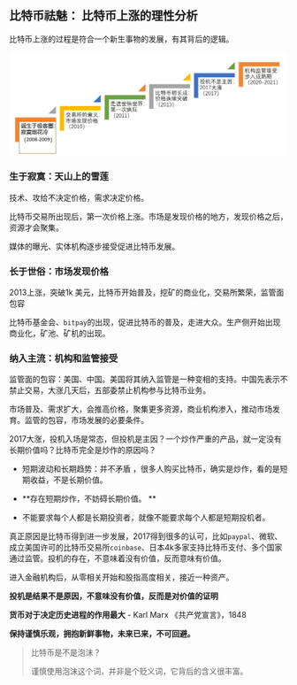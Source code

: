 ## 比特币祛魅： 比特币上涨的理性分析

比特币上涨的过程是符合一个新生事物的发展，有其背后的逻辑。

![image-20220710201348675](../images/%E6%AF%94%E7%89%B9%E5%B8%81%E5%8F%91%E5%B1%95%E8%BF%9B%E7%A8%8B.png)

### 生于寂寞：天山上的雪莲

技术、攻给不决定价格，需求决定价格。

比特币交易所出现后，第一次价格上涨。市场是发现价格的地方，发现价格之后，资源才会聚集。

媒体的曝光、实体机构逐步接受促进比特币发展。

### 长于世俗：市场发现价格

2013上涨，突破1k 美元，比特币开始普及，挖矿的商业化，交易所繁荣，监管面包容

比特币基金会、`bitpay`的出现，促进比特币的普及，走进大众。生产侧开始出现商业化，矿池、矿机的出现。

### 纳入主流：机构和监管接受

监管面的包容：美国、中国。美国将其纳入监管是一种变相的支持。中国先表示不禁止交易，大涨几天后，五部委禁止机构参与比特币业务。

市场普及、需求扩大，会推高价格，聚集更多资源，商业机构渗入，推动市场发育。监管的包容，市场发展的必要条件。

2017大涨，投机入场是常态，但投机是主因？一个炒作严重的产品，就一定没有长期价值吗？比特币完全是炒作的原因吗？

- 短期波动和长期趋势：并不矛盾 ，很多人购买比特币，确实是炒作，看的是短期收益，不是长期价值。

- **存在短期炒作，不妨碍长期价值。 **

- 不能要求每个人都是长期投资者，就像不能要求每个人都是短期投机者。

真正原因是比特币得到进一步发展，2017得到很多的认可，比如`paypal`、微软、成立美国许可的比特币交易所`coinbase`、日本4k多家支持比特币支付、多个国家通过监管。投机的存在，不意味着没有价值，反而意味有价值。

进入金融机构后，从零相关开始和股指高度相关，接近一种资产。

**投机是结果不是原因，不意味没有价值，反而是对价值的证明**

**货币对于决定历史进程的作用最大** - Karl Marx 《共产党宣言》，1848

**保持谨慎乐观，拥抱新鲜事物，未来已来，不可回避。**

> 比特币是不是泡沫？
>
> 谨慎使用泡沫这个词，并非是个贬义词，它背后的含义很丰富。
